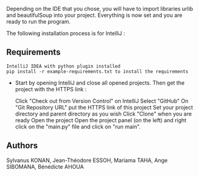 Depending on the IDE that you chose, you will have to import libraries urlib and beautifulSoup into your project.
Everything is now set and you are ready to run the program.

The following installation process is for IntelliJ :

## Requirements

    IntelliJ IDEA with python plugin installed
    pip install -r example-requirements.txt to install the requirements

* Start by opening IntelliJ and close all opened projects. Then get the project with the HTTPS link :

    Click "Check out from Version Control" on IntelliJ
    Select "GitHub"
    On "Git Repository URL" put the HTTPS link of this project
    Set your project directory and parent directory as you wish
    Click "Clone" when you are ready
    Open the project
    Open the project panel (on the left) and right click on the "main.py" file and click on "run main".
    
## Authors

Sylvanus KONAN, Jean-Théodore ESSOH, Mariama TAHA, Ange SIBOMANA, Bénédicte AHOUA

